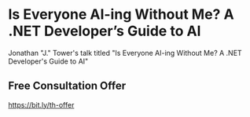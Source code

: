 # Is Everyone AI-ing Without Me? A .NET Developer’s Guide to AI
Jonathan "J." Tower's talk titled "Is Everyone AI-ing Without Me? A .NET Developer's Guide to AI"

## Free Consultation Offer
https://bit.ly/th-offer
